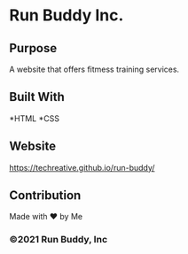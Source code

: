 # Run Buddy Inc.

## Purpose
A website that offers fitmess training services.

## Built With
*HTML
*CSS

## Website
https://techreative.github.io/run-buddy/

## Contribution
Made with ❤️  by Me

### ©️2021 Run Buddy, Inc
